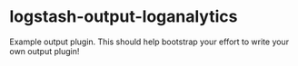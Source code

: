 # logstash-output-loganalytics
Example output plugin. This should help bootstrap your effort to write your own output plugin!
